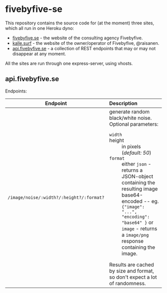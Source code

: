 # fivebyfive-se

This repository contains the source code for (at the moment) three sites,
which all run in one Heroku dyno:

 * [fivebyfive.se](https://www.fivebyfive.se) - the website of the consulting agency Fivebyfive.
 * [kalle.surf](https://www.kalle.surf) - the website of the owner/operator of Fivebyfive, @raisanen.
 * [api.fivebyfive.se](https://api.fivebyfive.se) - a collection of REST endpoints that may or may not disappear at any moment.

 All the sites are run through one express-server, using vhosts.

 ## api.fivebyfive.se

 Endpoints:

| Endpoint                               | Description   |
|----------------------------------------|:--------------|
| `/image/noise/:width?/:height?/:format?`| generate random black/white noise. Optional parameters: <dl><dt>`width`</dt><dt>height</dt><dd>in pixels (*default: 50*)</dd><dt>`format`</dt><dd>either `json` - returns a JSON-object containing the resulting image base64-encoded -- eg. `{"image": "...", "encoding": "base64" }` or `image` - returns a `image/png` response containing the image.</dd></dl> Results are cached by size and format, so don't expect a lot of randomness. |

